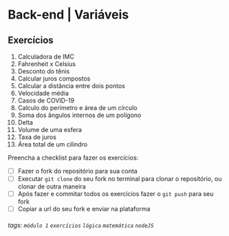 # Back-end | Variáveis

## Exercícios

01. Calculadora de IMC
02. Fahrenheit x Celsius
03. Desconto do tênis
04. Calcular juros compostos
05. Calcular a distância entre dois pontos
06. Velocidade média
07. Casos de COVID-19
08. Calculo do perímetro e área de um círculo
09. Soma dos ângulos internos de um polígono
10. Delta
11. Volume de uma esfera
12. Taxa de juros
13. Área total de um cilindro

Preencha a checklist para fazer os exercícios:

-   [ ] Fazer o fork do repositório para sua conta
-   [ ] Executar `git clone` do seu fork no terminal para clonar o repositório, ou clonar de outra maneira
-   [ ] Após fazer e commitar todos os exercícios fazer o `git push` para seu fork
-   [ ] Copiar a url do seu fork e enviar na plataforma

###### tags: `módulo 1` `exercícios` `lógica` `matemática` `nodeJS`